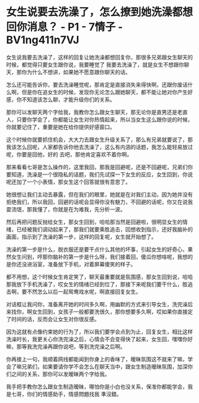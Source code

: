 # 女生说要去洗澡了，怎么撩到她洗澡都想回你消息？ - P1 - 7情子 - BV1ng411n7VJ

女生说我要去洗澡了，这样的回复让她洗澡都想回复你，那很多兄弟跟女生聊天的时候，都觉得只要女生跟你说，我要睡觉了 我要去洗澡了，就是女生不想跟你聊天，那你为什么不想讲，如果她不愿意跟你聊天的话。

怎么还可能告诉你，要去洗澡睡觉呢，那肯定是直接消失来得快啊，还跟你废话什么啊，但是你在追女生的时候，发现你无论怎么跟她聊天，都不能让她对你产生好感，你不知道该怎么聊，才能升级你们的关系。

那你可以发聊天两个字给我，我教你怎么跟女生聊天，那无论你是直男还是老直人，只要你学会了，你都能让女生对你热情起来，所以当女生这么跟你说的时候，你就要记住了，重要是她在给你提供好感窗口。

这个时候你就要抓住机会，大大力去跟女生升级关系了，那么有兄弟就要说了，那我该怎么回呢，人家都告诉你他去洗澡了，这么有内涵的话题，我怎么能轻易放过呢，你要是回他，好的 去吧，那他肯定喜欢不着你啊。

那来看看七哥是怎么操作的，这里我回，那我是回避呢，还是不回避呢，兄弟们你要知道，洗澡是一个很隐私的话题，我们先试探一下女生的反应，女生回到，你说呢还加了一个小表情，那女生这个回答就很有意思了。

她很想让我们主动去暴露，但在我们的眼里，她就是在对我们主动，因为她并没有拒绝我们，所以我回，回避的话呢会显得你没有魅力，不回避的话呢，你又在说我耍流氓，那我懂了，你就是在为难我，先分析一波。

然后再把问题反抛给女生，那女生回到，哈哈那当然是回避啦，很明显女生的情绪，已经被我们调动起来了，那我们就要乘胜追击，回想收到指示，还好我脑补的画面，指示到了洗澡的第一步，这样的回复呢，女生就开始想了。

洗澡的第一步是什么，脱衣服还是要干点什么其他的坏事，引起女生的好奇心，果然女生问到，哼那你脑补的第一步是什么呀，我们接着回，傻瓜你想啥呢，我想的是你还没进浴室，准备放下手机，对着屏幕傻笑的样子。

都不用想，这个时候女生肯定笑了，聊天最重要就是氛围感，那女生回到说，哈哈那我放下手机洗澡了，哎女生的情绪已经到位了，那接下来呢我们要干什么，胜追击啊，要不然怎么以后一起鸳鸯戏水呢，啊直接回复女生。

对话框让我问你，准备离开她的时间多久啊，用幽默的方式来引导女生，洗完澡后来找你，啊女生回到，女孩子一般都要洗很久，那你想要多久啊，哎如果你直接定了时间的话，反而会让女生对你很反感。

因为这就有点像约束她的行为了，所以我们要学会点到为止，回复女生，相比这样洗澡时长，我更关心你洗完澡之后，心情会不会变得快了起来，女生回，嘿嘿你好嘛，那等我洗完澡再跟你说吧，等到洗完澡之后啊。

你再接上一句，我顺着网线都能闻到你身上的香味了，暧昧氛围这不就来了嘛，学会了嘛兄弟们，如果要请你学不会怎么在聊天当中，跟女生制造暧昧氛围，加深你们之间的关系，那你可以发暧昧两个字给我。

我手把手教你怎么跟女生制造暧昧，哪怕你是小白也没关系，保准你都能学会，我是七哥，你们的情感助手，情感問題找我 準沒錯。